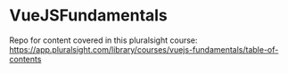 # VueJSFundamentals
Repo for content covered in this pluralsight course: https://app.pluralsight.com/library/courses/vuejs-fundamentals/table-of-contents
